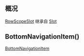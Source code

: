 ## 概况

[RowScopeSlot](/API/UI/Compose/Slot/RowScopeSlot/README.md) 继承自 [Slot](/API/UI/Compose/Slot/Slot/README.md)

## BottomNavigationItem()

[BottomNavigationItem](BottomNavigationItem.md ":include")